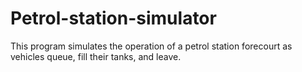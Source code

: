 # Petrol-station-simulator
This program simulates the operation of a petrol station forecourt as vehicles queue, fill their tanks, and leave. 
